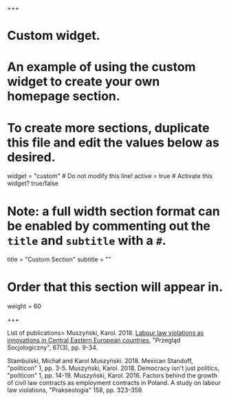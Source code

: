+++
# Custom widget.
# An example of using the custom widget to create your own homepage section.
# To create more sections, duplicate this file and edit the values below as desired.
widget = "custom"  # Do not modify this line!
active = true  # Activate this widget? true/false

# Note: a full width section format can be enabled by commenting out the `title` and `subtitle` with a `#`.
title = "Custom Section"
subtitle = ""

# Order that this section will appear in.
weight = 60

+++

List of publications>
Muszyński, Karol. 2018. <a href="http://cejsh.icm.edu.pl/cejsh/element/bwmeta1.element.desklight-b99ddde4-7e57-43d5-a650-24968ed8b482">Labour law violations as innovations in Central Eastern European countries</a>, "Przegląd Socjologiczny", 67(3), pp. 9-34.
>


Stambulski, Michał and Karol Muszyński. 2018. Mexican Standoff, "politicon" 1, pp. 3-5.
Muszyński, Karol. 2018. Democracy isn't just politics, "politicon" 1, pp. 14-19.
Muszyński, Karol. 2016. Factors behind the growth of civil law contracts as employment contracts in Poland. A study on labour law violations, "Prakseologia" 158, pp. 323-359.
